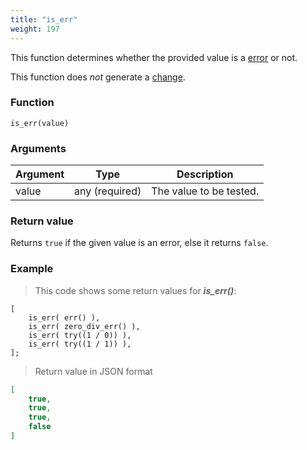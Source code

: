 ```yaml
---
title: "is_err"
weight: 197
---
```


This function determines whether the provided value is a [error](../../data-types/error) or not.

This function does *not* generate a [change](../../overview/changes).

### Function

`is_err(value)`

### Arguments

Argument | Type | Description
-------- | ---- | -----------
value | any (required) | The value to be tested.

### Return value

Returns `true` if the given value is an error, else it returns `false`.

### Example

> This code shows some return values for ***is_err()***:

```thingsdb,json_response
[
    is_err( err() ),
    is_err( zero_div_err() ),
    is_err( try((1 / 0)) ),
    is_err( try((1 / 1)) ),
];
```

> Return value in JSON format

```json
[
    true,
    true,
    true,
    false
]
```
